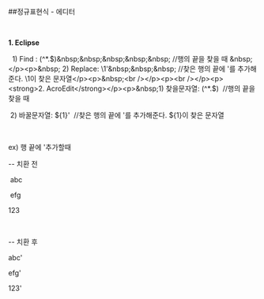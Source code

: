 ##정규표현식 - 에디터
						<div id="postViewArea">						<div id="postViewArea">						<div id="post-view220723772000" class="post-view pcol2 _param(1) _postViewArea220723772000">						<div id="post-view220723772000" class="post-view pcol2 _param(1) _postViewArea220723772000">							<p><strong><br /></strong></p><p><strong>1. Eclipse</strong></p><p>&nbsp; 1)&nbsp;Find : (^*.$)&nbsp;&nbsp;&nbsp;&nbsp;&nbsp; //행의 끝을 찾을 때 &nbsp;</p><p>&nbsp; 2) Replace: \1'&nbsp;&nbsp;&nbsp; //찾은 행의 끝에 '를 추가해준다. \1이 찾은 문자열</p><p>&nbsp;<br /></p><p><br /></p><p><strong>2. AcroEdit</strong></p><p>&nbsp;1) 찾을문자열: (^*.$)&nbsp; //행의 끝을 찾을 때</p><p>&nbsp;2) 바꿀문자열: ${1}'&nbsp; //찾은 행의 끝에 '를 추가해준다. ${1}이 찾은 문자열</p><p><br /></p><p>ex) 행 끝에 '추가할때</p><p>--&nbsp;치환 전</p><p>&nbsp;abc</p><p>&nbsp;efg </p><p>123</p><p><br /></p><p>--&nbsp;치환 후</p><p>abc'</p><p>efg'</p><p>123'</p><p><br /></p>						</div>						</div>